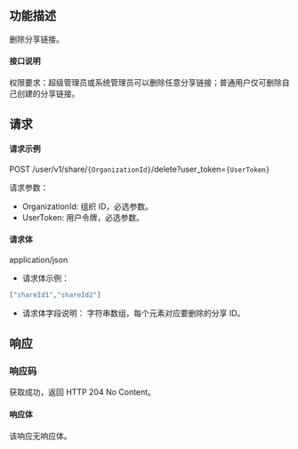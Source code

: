 ## 功能描述

删除分享链接。

#### 接口说明

权限要求：超级管理员或系统管理员可以删除任意分享链接；普通用户仅可删除自己创建的分享链接。


## 请求

#### 请求示例

POST /user/v1/share/`{OrganizationId}`/delete?user_token=`{UserToken}`

请求参数：
- OrganizationId: 组织 ID，必选参数。
- UserToken: 用户令牌，必选参数。
  
#### 请求体

application/json

- 请求体示例：
```json
["shareId1","shareId2"]
```
- 请求体字段说明：
  字符串数组，每个元素对应要删除的分享 ID。
  
## 响应

### 响应码

获取成功，返回 HTTP 204 No Content。

#### 响应体

该响应无响应体。
